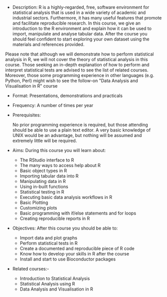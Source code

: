 - Description: R is a highly-regarded, free, software environment for statistical analysis that is used in a wide variety of academic and industrial sectors.
Furthermore, it has many useful features that promote and facilitate reproducible research. In this course, we give an introduction to the R environment and explain how it can be used to import, manipulate and analyse tabular data. 
After the course you should feel confident to start exploring your own dataset using the materials and references provided. 

Please note that although we will demonstrate how to perform statistical analysis in R, we will not cover the theory of statistical analysis in this course.
Those seeking an in-depth explanation of how to perform and interpret statistical tests are advised to see the list of related courses. 
Moreover, those some programming experience in other languages (e.g. Python, Perl) might wish to see the follow-on "Data Analysis and Visualisation in R" course


- Format: Presentations, demonstrations and practicals

- Frequency: A number of times per year

- Prerequisites:

    No prior programming experience is required, but those attending should be able to use a plain text editor.
    A very basic knowledge of UNIX would be an advantage, but nothing will be assumed and extremely little will be required.

- Aims: During this course you will learn about:

  + The RStudio interface to R
  + The many ways to access help about R
  + Basic object types in R
  + Importing tabular data into R
  + Manipulating data in R
  + Using in-built functions
  + Statistical testing in R
  + Executing basic data analysis workflows in R
  + Basic Plotting
  + Customizing plots
  + Basic programming with if/else statements and for loops
  + Creating reproducible reports in  R
    
- Objectives: After this course you should be able to:

  + Import data and plot graphs
  + Perform statistical tests in R
  + Create a documented and reproducible piece of R code
  + Know how to develop your skills in R after the course 
  + Install and start to use Bioconductor packages

- Related courses:-

  + Introduction to Statistical Analysis
  + Statistical Analysis using R
  + Data Analysis and Visualisation in R
  

